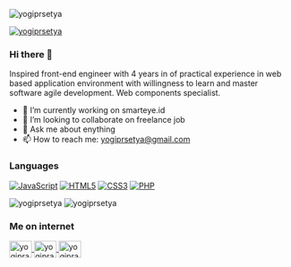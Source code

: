 <p><img src="https://github-readme-stats.vercel.app/api?username=yogiprsetya&show_icons=true&theme=onedark&locale=en" alt="yogiprsetya" /></p>
<p><a href="https://github.com/ryo-ma/github-profile-trophy"><img src="https://github-profile-trophy.vercel.app/?username=yogiprsetya" alt="yogiprsetya" /></a></p>

### Hi there 👋

Inspired front-end engineer with 4 years in of practical experience in web based application environment with willingness to learn and master software agile development. Web components specialist.

- 🔭 I’m currently working on smarteye.id
- 👯 I’m looking to collaborate on freelance job
- 💬 Ask me about enything
- 📫 How to reach me: yogiprsetya@gmail.com

### Languages

[![JavaScript](https://img.shields.io/badge/-JavaScript-000?&logo=JavaScript&logoColor=ddc508)](https://github.com/yogiprsetya?tab=repositories&q=&type=&language=javascript)
[![HTML5](https://img.shields.io/badge/-HTML-000?&logo=html5&logoColor=dd4b25)](https://github.com/yogiprsetya?tab=repositories&q=&type=&language=html)
[![CSS3](https://img.shields.io/badge/-CSS-000?&logo=css3&logoColor=006db5)](https://github.com/yogiprsetya?tab=repositories&q=&type=&language=css)
[![PHP](https://img.shields.io/badge/-PHP-000?&logo=php&logoColor=627eb6)](https://github.com/yogiprsetya?tab=repositories&q=&type=&language=php)

<p style="display: inline">
  <img src="https://img.shields.io/badge/-React-000?&logo=react&logoColor=00d1f5" alt="yogiprsetya" />
  <img src="https://img.shields.io/badge/-Vue-000?&logo=vue.js&logoColor=3fb27f" alt="yogiprsetya" />
</p>

### Me on internet

<p align="left">
<a href="https://www.linkedin.com/in/yogiprasetya" target="_blank">
  <img align="center" src="https://cdn.jsdelivr.net/npm/simple-icons@3.0.1/icons/linkedin.svg" alt="yogiprasetya" height="30" width="40" />
</a>
<a href="https://dribbble.com/yogiprasetya" target="_blank">
  <img align="center" src="https://cdn.jsdelivr.net/npm/simple-icons@3.0.1/icons/dribbble.svg" alt="yogiprasetya" height="30" width="40" />
</a>
<a href="https://medium.com/@yogiprsetya" target="_blank">
  <img align="center" src="https://cdn.jsdelivr.net/npm/simple-icons@3.0.1/icons/medium.svg" alt="yogiprasetya" height="30" width="40" />
</a>
</p>
